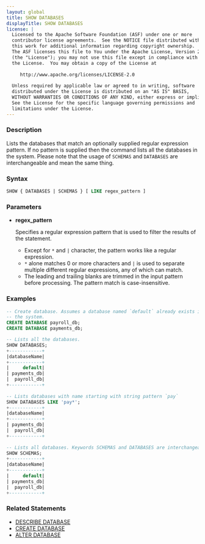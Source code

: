 ```yaml
---
layout: global
title: SHOW DATABASES
displayTitle: SHOW DATABASES
license: |
  Licensed to the Apache Software Foundation (ASF) under one or more
  contributor license agreements.  See the NOTICE file distributed with
  this work for additional information regarding copyright ownership.
  The ASF licenses this file to You under the Apache License, Version 2.0
  (the "License"); you may not use this file except in compliance with
  the License.  You may obtain a copy of the License at
 
     http://www.apache.org/licenses/LICENSE-2.0
 
  Unless required by applicable law or agreed to in writing, software
  distributed under the License is distributed on an "AS IS" BASIS,
  WITHOUT WARRANTIES OR CONDITIONS OF ANY KIND, either express or implied.
  See the License for the specific language governing permissions and
  limitations under the License.
---
```


### Description

Lists the databases that match an optionally supplied regular expression pattern. If no
pattern is supplied then the command lists all the databases in the system.
Please note that the usage of `SCHEMAS` and `DATABASES` are interchangeable
and mean the same thing.

### Syntax

```sql
SHOW { DATABASES | SCHEMAS } [ LIKE regex_pattern ]
```

### Parameters

* **regex_pattern**

    Specifies a regular expression pattern that is used to filter the results of the
    statement.
    * Except for `*` and `|` character, the pattern works like a regular expression.
    * `*` alone matches 0 or more characters and `|` is used to separate multiple different regular expressions,
       any of which can match.
    * The leading and trailing blanks are trimmed in the input pattern before processing. The pattern match is case-insensitive.

### Examples

```sql
-- Create database. Assumes a database named `default` already exists in
-- the system. 
CREATE DATABASE payroll_db;
CREATE DATABASE payments_db;

-- Lists all the databases. 
SHOW DATABASES;
+------------+
|databaseName|
+------------+
|     default|
| payments_db|
|  payroll_db|
+------------+
  
-- Lists databases with name starting with string pattern `pay`
SHOW DATABASES LIKE 'pay*';
+------------+
|databaseName|
+------------+
| payments_db|
|  payroll_db|
+------------+
  
-- Lists all databases. Keywords SCHEMAS and DATABASES are interchangeable. 
SHOW SCHEMAS;
+------------+
|databaseName|
+------------+
|     default|
| payments_db|
|  payroll_db|
+------------+
```

### Related Statements

* [DESCRIBE DATABASE](sql-ref-syntax-aux-describe-database.html)
* [CREATE DATABASE](sql-ref-syntax-ddl-create-database.html)
* [ALTER DATABASE](sql-ref-syntax-ddl-alter-database.html)
